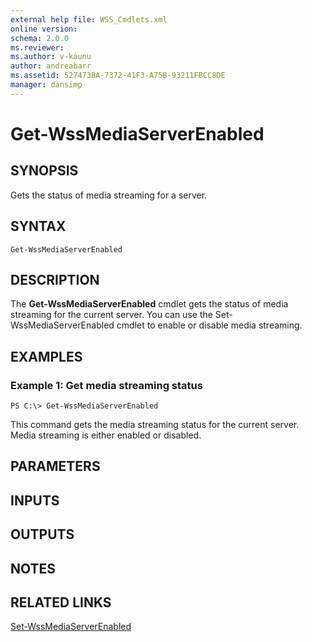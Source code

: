 ```yaml
---
external help file: WSS_Cmdlets.xml
online version: 
schema: 2.0.0
ms.reviewer:
ms.author: v-kaunu
author: andreabarr
ms.assetid: 527473BA-7372-41F3-A75B-93211FBCC8DE
manager: dansimp
---
```


# Get-WssMediaServerEnabled

## SYNOPSIS
Gets the status of media streaming for a server.

## SYNTAX

```
Get-WssMediaServerEnabled
```

## DESCRIPTION
The **Get-WssMediaServerEnabled** cmdlet gets the status of media streaming for the current server.
You can use the Set-WssMediaServerEnabled cmdlet to enable or disable media streaming.

## EXAMPLES

### Example 1: Get media streaming status
```
PS C:\> Get-WssMediaServerEnabled
```

This command gets the media streaming status for the current server.
Media streaming is either enabled or disabled.

## PARAMETERS

## INPUTS

## OUTPUTS

## NOTES

## RELATED LINKS

[Set-WssMediaServerEnabled](./Set-WssMediaServerEnabled.md)

